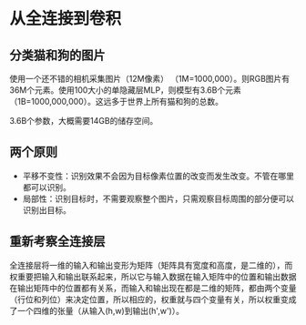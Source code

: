 # 从全连接到卷积
## 分类猫和狗的图片
使用一个还不错的相机采集图片（12M像素） （1M=1000,000）。则RGB图片有36M个元素。使用100大小的单隐藏层MLP，则模型有3.6B个元素（1B=1000,000,000）。这远多于世界上所有猫和狗的总数。

3.6B个参数，大概需要14GB的储存空间。

## 两个原则
* 平移不变性：识别效果不会因为目标像素位置的改变而发生改变。不管在哪里都可以识别。
* 局部性：识别目标时，不需要观察整个图片，只需观察目标周围的部分便可以识别出目标。

## 重新考察全连接层
全连接层将一维的输入和输出变形为矩阵（矩阵具有宽度和高度，是二维的），而权重要把输入和输出联系起来，所以它与输入数据在输入矩阵中的位置和输出数据在输出矩阵中的位置都有关系，而输入和输出现在都是二维的矩阵，都由两个变量（行位和列位）来决定位置，所以相应的，权重就与四个变量有关，所以权重变成了一个四维的张量（从输入(h,w)到输出(h',w')）。